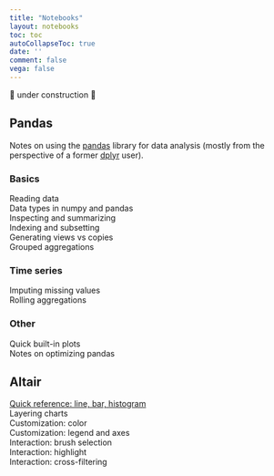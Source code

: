 ```yaml
---
title: "Notebooks"
layout: notebooks
toc: toc
autoCollapseToc: true
date: ''
comment: false
vega: false
---
```


:construction: under construction :construction:

## Pandas

Notes on using the [pandas](https://pandas.pydata.org/) library for data analysis (mostly from the perspective of a former [dplyr](https://dplyr.tidyverse.org/) user).

### Basics

Reading data  
Data types in numpy and pandas  
Inspecting and summarizing  
Indexing and subsetting  
Generating views vs copies  
Grouped aggregations  

### Time series

Imputing missing values  
Rolling aggregations  

### Other

Quick built-in plots  
Notes on optimizing pandas

## Altair

[Quick reference: line, bar, histogram](/notebooks/altair/1_introduction.html)  
Layering charts  
Customization: color  
Customization: legend and axes  
Interaction: brush selection  
Interaction: highlight  
Interaction: cross-filtering  
